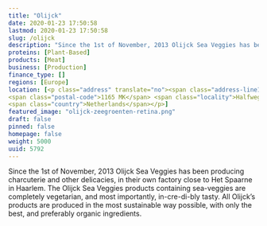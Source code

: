 ```yaml
---
title: "Olijck"
date: 2020-01-23 17:50:58
lastmod: 2020-01-23 17:50:58
slug: /olijck
description: "Since the 1st of November, 2013 Olijck Sea Veggies has been producing charcuterie and other delicacies, in their own factory close to Het Spaarne in Haarlem. The Olijck Sea Veggies products containing sea-veggies are completely vegetarian, and most importantly, in-cre-di-bly tasty. All Olijck’s products are produced in the most sustainable way possible, with only the best, and preferably organic ingredients."
proteins: [Plant-Based]
products: [Meat]
business: [Production]
finance_type: []
regions: [Europe]
location: [<p class="address" translate="no"><span class="address-line1">Haarlemmerstraatweg</span><br>
<span class="postal-code">1165 MK</span> <span class="locality">Halfweg</span><br>
<span class="country">Netherlands</span></p>]
featured_image: "olijck-zeegroenten-retina.png"
draft: false
pinned: false
homepage: false
weight: 5000
uuid: 5792
---
```

Since the 1st of November, 2013 Olijck Sea Veggies has been producing charcuterie and other delicacies, in their own factory close to Het Spaarne in Haarlem. 
The Olijck Sea Veggies products containing sea-veggies are completely vegetarian, and most importantly, in-cre-di-bly tasty. All Olijck’s products are produced in the most sustainable way possible, with only the best, and preferably organic ingredients.
